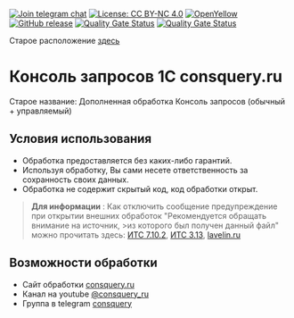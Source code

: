 [![Join telegram chat](https://img.shields.io/badge/chat-telegram-blue?style=flat&logo=telegram)](https://t.me/consquery)
[![License: CC BY-NC 4.0](https://img.shields.io/badge/License-CC%20BY--NC%204.0-lightgrey.svg)](https://creativecommons.org/licenses/by-nc/4.0/)
[![OpenYellow](https://img.shields.io/endpoint?url=https://openyellow.org/data/badges/1/170938418.json)](https://openyellow.org/grid?data=top&repo=170938418)
[![GitHub release](https://img.shields.io/github/release/lavelinevgeny/consquery.svg?style=flat-square)](https://github.com/lavelinevgeny/consquery/releases)
[![Quality Gate Status](https://sonar.openbsl.ru/api/project_badges/measure?project=consquery&metric=alert_status&token=sqb_212eb3ed4a2cc7033ddc914e7a783c60650e0060)](https://sonar.openbsl.ru/dashboard?id=consquery)
[![Quality Gate Status](https://sonar.openbsl.ru/api/project_badges/measure?project=consquery&metric=sqale_rating&token=sqb_212eb3ed4a2cc7033ddc914e7a783c60650e0060)](https://sonar.openbsl.ru/dashboard?id=consquery)

<!---
[![GitHub license](https://img.shields.io/github/license/lavelinevgeny/consquery.svg?style=flat-square)](https://github.com/lavelinevgeny/consquery/blob/develop/LICENSE.md)
--> 

Старое расположение <a href = "https://github.com/evgenylavelin/consquery" target="_blank">здесь</a>
# Консоль запросов 1С consquery.ru
Старое название: Дополненная обработка Консоль запросов (обычный + управляемый)
## Условия использования
* Обработка предоставляется без каких-либо гарантий.
* Используя обработку, Вы сами несете ответственность за сохранность своих данных.
* Обработка не содержит скрытый код, код обработки открыт.
>**Для информации** : Как отключить сообщение предупреждение при открытии внешних обработок "Рекомендуется обращать внимание на источник, >из которого был получен данный файл" можно прочитать здесь: <a href = "https://its.1c.ru/db/v838doc#bookmark:dev:TI000001873@7cef95fa" target="_blank">ИТС 7.10.2</a>, <a href = "https://its.1c.ru/db/v838doc/bookmark/adm/TI000000376" target="_blank">ИТС 3.13</a>, <a href = "https://lavelin.ru/knowledgebase/%D0%BE%D1%82%D0%BA%D0%BB%D1%8E%D1%87%D0%B5%D0%BD%D0%B8%D0%B5-%D0%BF%D1%80%D0%B5%D0%B4%D1%83%D0%BF%D1%80%D0%B5%D0%B6%D0%B4%D0%B5%D0%BD%D0%B8%D1%8F-%D0%BF%D1%80%D0%B8-%D0%BE%D1%82%D0%BA%D1%80%D1%8B/" target="_blank">lavelin.ru</a>

## Возможности обработки
- Сайт обработки <a href = "https://consquery.ru" target="_blank">consquery.ru</a>
- Канал на youtube <a href = "https://www.youtube.com/@consquery_ru" target="_blank">@consquery_ru</a>
- Группа в telegram <a href = "https://t.me/consquery" target="_blank">consquery</a>
